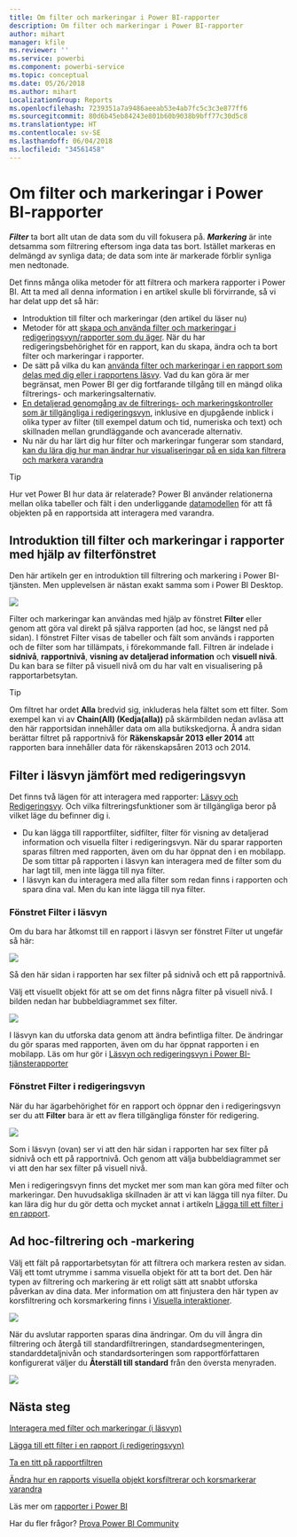 ```yaml
---
title: Om filter och markeringar i Power BI-rapporter
description: Om filter och markeringar i Power BI-rapporter
author: mihart
manager: kfile
ms.reviewer: ''
ms.service: powerbi
ms.component: powerbi-service
ms.topic: conceptual
ms.date: 05/26/2018
ms.author: mihart
LocalizationGroup: Reports
ms.openlocfilehash: 7239351a7a9486aeeab53e4ab7fc5c3c3e877ff6
ms.sourcegitcommit: 80d6b45eb84243e801b60b9038b9bff77c30d5c8
ms.translationtype: HT
ms.contentlocale: sv-SE
ms.lasthandoff: 06/04/2018
ms.locfileid: "34561458"
---
```

# <a name="about-filters-and-highlighting-in-power-bi-reports"></a>Om filter och markeringar i Power BI-rapporter
***Filter*** ta bort allt utan de data som du vill fokusera på.  ***Markering*** är inte detsamma som filtrering eftersom inga data tas bort. Istället markeras en delmängd av synliga data; de data som inte är markerade förblir synliga men nedtonade.

Det finns många olika metoder för att filtrera och markera rapporter i Power BI. Att ta med all denna information i en artikel skulle bli förvirrande, så vi har delat upp det så här:

* Introduktion till filter och markeringar (den artikel du läser nu)
* Metoder för att [skapa och använda filter och markeringar i redigeringsvyn/rapporter som du äger](power-bi-report-add-filter.md). När du har redigeringsbehörighet för en rapport, kan du skapa, ändra och ta bort filter och markeringar i rapporter.
* De sätt på vilka du kan [använda filter och markeringar i en rapport som delas med dig eller i rapportens läsvy](service-reading-view-and-editing-view.md). Vad du kan göra är mer begränsat, men Power BI ger dig fortfarande tillgång till en mängd olika filtrerings- och markeringsalternativ.  
* [En detaljerad genomgång av de filtrerings- och markeringskontroller som är tillgängliga i redigeringsvyn](power-bi-how-to-report-filter.md), inklusive en djupgående inblick i olika typer av filter (till exempel datum och tid, numeriska och text) och skillnaden mellan grundläggande och avancerade alternativ.
* Nu när du har lärt dig hur filter och markeringar fungerar som standard, [kan du lära dig hur man ändrar hur visualiseringar på en sida kan filtrera och markera varandra](service-reports-visual-interactions.md)

> [!TIP]
> Hur vet Power BI hur data är relaterade?  Power BI använder relationerna mellan olika tabeller och fält i den underliggande [datamodellen](https://support.office.com/article/Create-a-Data-Model-in-Excel-87e7a54c-87dc-488e-9410-5c75dbcb0f7b?ui=en-US&rs=en-US&ad=US) för att få objekten på en rapportsida att interagera med varandra.
> 
> 

## <a name="introduction-to-filters-and-highlighting-in-reports-using-the-filters-pane"></a>Introduktion till filter och markeringar i rapporter med hjälp av filterfönstret
 Den här artikeln ger en introduktion till filtrering och markering i Power BI-tjänsten.  Men upplevelsen är nästan exakt samma som i Power BI Desktop.  

![](media/power-bi-reports-filters-and-highlighting/power-bi-add-filter-reading-view.png)

Filter och markeringar kan användas med hjälp av fönstret **Filter** eller genom att göra val direkt på själva rapporten (ad hoc, se längst ned på sidan). I fönstret Filter visas de tabeller och fält som används i rapporten och de filter som har tillämpats, i förekommande fall. Filtren är indelade i **sidnivå**, **rapportnivå**, **visning av detaljerad information** och **visuell nivå**.  Du kan bara se filter på visuell nivå om du har valt en visualisering på rapportarbetsytan.

> [!TIP]
> Om filtret har ordet **Alla** bredvid sig, inkluderas hela fältet som ett filter.  Som exempel kan vi av **Chain(All) (Kedja(alla))** på skärmbilden nedan avläsa att den här rapportsidan innehåller data om alla butikskedjorna.  Å andra sidan berättar filtret på rapportnivå för **Räkenskapsår 2013 eller 2014** att rapporten bara innehåller data för räkenskapsåren 2013 och 2014.
> 
> 

## <a name="filters-in-reading-view-versus-editing-view"></a>Filter i läsvyn jämfört med redigeringsvyn
Det finns två lägen för att interagera med rapporter: [Läsvy och Redigeringsvy](service-reading-view-and-editing-view.md).  Och vilka filtreringsfunktioner som är tillgängliga beror på vilket läge du befinner dig i.

* Du kan lägga till rapportfilter, sidfilter, filter för visning av detaljerad information och visuella filter i redigeringsvyn. När du sparar rapporten sparas filtren med rapporten, även om du har öppnat den i en mobilapp. De som tittar på rapporten i läsvyn kan interagera med de filter som du har lagt till, men inte lägga till nya filter.
* I läsvyn kan du interagera med alla filter som redan finns i rapporten och spara dina val.  Men du kan inte lägga till nya filter.

### <a name="the-filters-pane-in-reading-view"></a>Fönstret Filter i läsvyn
Om du bara har åtkomst till en rapport i läsvyn ser fönstret Filter ut ungefär så här:

![](media/power-bi-reports-filters-and-highlighting/power-bi-filter-reading-view.png)

Så den här sidan i rapporten har sex filter på sidnivå och ett på rapportnivå.

Välj ett visuellt objekt för att se om det finns några filter på visuell nivå. I bilden nedan har bubbeldiagrammet sex filter.

![](media/power-bi-reports-filters-and-highlighting/power-bi-filter-visual-level.png)

I läsvyn kan du utforska data genom att ändra befintliga filter. De ändringar du gör sparas med rapporten, även om du har öppnat rapporten i en mobilapp. Läs om hur gör i [Läsvyn och redigeringsvyn i Power BI-tjänsterapporter](service-reading-view-and-editing-view.md)

### <a name="the-filters-pane-in-editing-view"></a>Fönstret Filter i redigeringsvyn
När du har ägarbehörighet för en rapport och öppnar den i redigeringsvyn ser du att **Filter** bara är ett av flera tillgängliga fönster för redigering.

![](media/power-bi-reports-filters-and-highlighting/power-bi-add-filter-editing-view.png)

Som i läsvyn (ovan) ser vi att den här sidan i rapporten har sex filter på sidnivå och ett på rapportnivå. Och genom att välja bubbeldiagrammet ser vi att den har sex filter på visuell nivå.

Men i redigeringsvyn finns det mycket mer som man kan göra med filter och markeringar. Den huvudsakliga skillnaden är att vi kan lägga till nya filter. Du kan lära dig hur du gör detta och mycket annat i artikeln [Lägga till ett filter i en rapport](power-bi-report-add-filter.md).

## <a name="ad-hoc-filtering-and-highlighting"></a>Ad hoc-filtrering och -markering
Välj ett fält på rapportarbetsytan för att filtrera och markera resten av sidan. Välj ett tomt utrymme i samma visuella objekt för att ta bort det. Den här typen av filtrering och markering är ett roligt sätt att snabbt utforska påverkan av dina data. Mer information om att finjustera den här typen av korsfiltrering och korsmarkering finns i [Visuella interaktioner](service-reports-visual-interactions.md).

![](media/power-bi-reports-filters-and-highlighting/power-bi-adhoc-filter.gif)

När du avslutar rapporten sparas dina ändringar. Om du vill ångra din filtrering och återgå till standardfiltreringen, standardsegmenteringen, standarddetaljnivån och standardsorteringen som rapportförfattaren konfigurerat väljer du **Återställ till standard** från den översta menyraden.

![](media/power-bi-reports-filters-and-highlighting/power-bi-reset-to-default.png)

## <a name="next-steps"></a>Nästa steg
[Interagera med filter och markeringar (i läsvyn)](service-reading-view-and-editing-view.md)

[Lägga till ett filter i en rapport (i redigeringsvyn)](power-bi-report-add-filter.md)

[Ta en titt på rapportfiltren](power-bi-how-to-report-filter.md)

[Ändra hur en rapports visuella objekt korsfiltrerar och korsmarkerar varandra](service-reports-visual-interactions.md)

Läs mer om [rapporter i Power BI](service-reports.md)

Har du fler frågor? [Prova Power BI Community](http://community.powerbi.com/)

